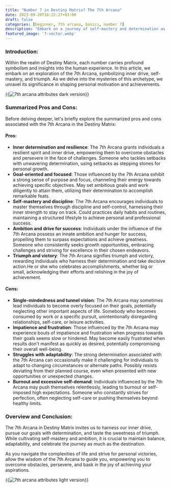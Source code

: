 ```yaml
---
title: "Number 7 in Destiny Matrix? The 7th Arcana"
date: 2023-09-20T16:22:27+03:00
draft: false
categories: [beginner, 7th arcana, basics, number 7]
description: "Embark on a journey of self-mastery and determination as we explore the essence of the 7th Arcana in Destiny Matrix, discovering its influence on personal drive and triumph, accompanied by relatable real-life examples."
featured_image: '7-vector.webp'
---
```


### Introduction:
Within the realm of Destiny Matrix, each number carries profound symbolism and insights into the human experience. In this article, we embark on an exploration of the 7th Arcana, symbolizing inner drive, self-mastery, and triumph. As we delve into the mysteries of this archetype, we unravel its significance in shaping personal motivation and achievements.

{{<image link="7-dark.webp" alt="7th arcana attributes dark version">}}

### Summarized Pros and Cons:
Before delving deeper, let's briefly explore the summarized pros and cons associated with the 7th Arcana in the Destiny Matrix:

#### Pros:

- **Inner determination and resilience**: The 7th Arcana grants individuals a resilient spirit and inner drive, empowering them to overcome obstacles and persevere in the face of challenges. Someone who tackles setbacks with unwavering determination, using setbacks as stepping stones for personal growth.
- **Goal-oriented and focused**: Those influenced by the 7th Arcana exhibit a strong sense of purpose and focus, channeling their energy towards achieving specific objectives. May set ambitious goals and work diligently to attain them, utilizing their determination to accomplish remarkable feats.
- **Self-mastery and discipline**: The 7th Arcana encourages individuals to master themselves through discipline and self-control, harnessing their inner strength to stay on track. Could practices daily habits and routines, maintaining a structured lifestyle to achieve personal and professional success.
- **Ambition and drive for success**: Individuals under the influence of the 7th Arcana possess an innate ambition and hunger for success, propelling them to surpass expectations and achieve greatness. Someone who consistently seeks growth opportunities, embracing challenges and striving for excellence in their chosen endeavors.
- **Triumph and victory**: The 7th Arcana signifies triumph and victory, rewarding individuals who harness their determination and take decisive action.He or she who celebrates accomplishments, whether big or small, acknowledging their efforts and relishing in the joy of achievement.

#### Cons:

- **Single-mindedness and tunnel vision**: The 7th Arcana may sometimes lead individuals to become overly focused on their goals, potentially neglecting other important aspects of life. Somebody who becomes consumed by work or a specific pursuit, unintentionally disregarding relationships, self-care, or leisure activities.
- **Impatience and frustration**: Those influenced by the 7th Arcana may experience bouts of impatience and frustration when progress towards their goals seems slow or hindered. May become easily frustrated when results don't manifest as quickly as desired, potentially compromising their overall well-being.
- **Struggles with adaptability**: The strong determination associated with the 7th Arcana can occasionally make it challenging for individuals to adapt to changing circumstances or alternate paths. Possibly resists deviating from their planned course, even when presented with new opportunities or unexpected changes.
- **Burnout and excessive self-demand**: Individuals influenced by the 7th Arcana may push themselves relentlessly, leading to burnout or self-imposed high expectations. Someone who constantly strives for perfection, often neglecting self-care or pushing themselves beyond healthy limits.

### Overview and Conclusion:
The 7th Arcana in Destiny Matrix invites us to harness our inner drive, pursue our goals with determination, and taste the sweetness of triumph. While cultivating self-mastery and ambition, it is crucial to maintain balance, adaptability, and celebrate the journey as much as the destination.

As you navigate the complexities of life and strive for personal victories, allow the wisdom of the 7th Arcana to guide you, empowering you to overcome obstacles, persevere, and bask in the joy of achieving your aspirations.

{{<image link="7-light.webp" alt="7th arcana attributes light version">}}